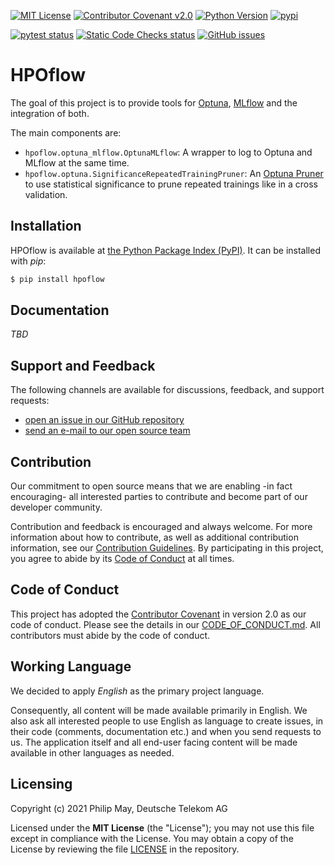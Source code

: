 [![MIT License](https://img.shields.io/github/license/telekom/HPOflow)](https://github.com/telekom/HPOflow/blob/main/LICENSE)
[![Contributor Covenant v2.0](https://img.shields.io/badge/Contributor%20Covenant-v2.0%20adopted-ff69b4.svg)](https://github.com/telekom/HPOflow/blob/main/CODE_OF_CONDUCT.md)
[![Python Version](https://img.shields.io/pypi/pyversions/hpoflow)](https://www.python.org)
[![pypi](https://img.shields.io/pypi/v/hpoflow.svg)](https://pypi.python.org/pypi/hpoflow)

[![pytest status](https://github.com/telekom/HPOflow/actions/workflows/pytest.yml/badge.svg)](https://github.com/telekom/HPOflow/actions/workflows/pytest.yml)
[![Static Code Checks status](https://github.com/telekom/HPOflow/actions/workflows/static_checks.yml/badge.svg)](https://github.com/telekom/HPOflow/actions/workflows/static_checks.yml)
[![GitHub issues](https://img.shields.io/github/issues-raw/telekom/HPOflow)](https://github.com/telekom/HPOflow/issues)

# HPOflow

The goal of this project is to provide tools for [Optuna](https://optuna.readthedocs.io/), 
[MLflow](https://www.mlflow.org/docs/latest/index.html) and the integration of both.

The main components are:
- `hpoflow.optuna_mlflow.OptunaMLflow`: A wrapper to log to Optuna and MLflow at the same time.
- `hpoflow.optuna.SignificanceRepeatedTrainingPruner`: An 
  [Optuna Pruner](https://optuna.readthedocs.io/en/stable/reference/pruners.html) 
  to use statistical significance to prune repeated trainings like in a cross validation.

## Installation

HPOflow is available at [the Python Package Index (PyPI)](https://pypi.org/project/hpoflow/).
It can be installed with _pip_:

```bash
$ pip install hpoflow
```

## Documentation

_TBD_

## Support and Feedback

The following channels are available for discussions, feedback, and support requests:
- [open an issue in our GitHub repository](https://github.com/telekom/HPOflow/issues/new/choose)
- [send an e-mail to our open source team](mailto:opensource@telekom.de)

## Contribution

Our commitment to open source means that we are enabling -in fact encouraging- all interested 
parties to contribute and become part of our developer community.

Contribution and feedback is encouraged and always welcome. For more information about how to 
contribute, as well as additional contribution information, see our 
[Contribution Guidelines](https://github.com/telekom/HPOflow/blob/main/CONTRIBUTING.md). 
By participating in this project, you agree to  abide by its 
[Code of Conduct](https://github.com/telekom/HPOflow/blob/main/CODE_OF_CONDUCT.md) at all times.

## Code of Conduct

This project has adopted the [Contributor Covenant](https://www.contributor-covenant.org/) 
in version 2.0 as our code of conduct. Please see the details in our 
[CODE_OF_CONDUCT.md](https://github.com/telekom/HPOflow/blob/main/CODE_OF_CONDUCT.md).
All contributors must abide by the code of conduct.

## Working Language

We decided to apply _English_ as the primary project language.  

Consequently, all content will be made available primarily in English. We also ask all interested 
people to use English as language to create issues, in their code (comments, documentation etc.) and 
when you send requests to us. The application itself and all end-user facing content will be made 
available in other languages as needed.

## Licensing

Copyright (c) 2021 Philip May, Deutsche Telekom AG

Licensed under the **MIT License** (the "License"); you may not use this file except in compliance with the License.
You may obtain a copy of the License by reviewing the file 
[LICENSE](https://github.com/telekom/HPOflow/blob/main/LICENSE) in the repository.
